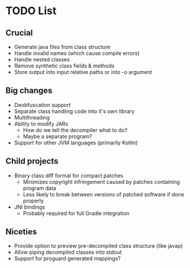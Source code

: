# TODO List

## Crucial

- Generate java files from class structure
- Handle invalid names (which cause compile errors)
- Handle nested classes
- Remove synthetic class fields & methods
- Store output into input relative paths or into -o argument

## Big changes

- Deobfuscation support
- Separate class handling code into it's own library
- Multithreading
- Ability to modify JARs
    - How do we tell the decompiler what to do?
    - Maybe a separate program?
- Support for other JVM languages (primarily Kotlin)

## Child projects

- Binary class diff format for compact patches
    - Minimizes copyright infringement caused by patches containing program data
    - Less likely to break between versions of patched software if done properly
- JNI bindings
    - Probably required for full Gradle integration

## Niceties

- Provide option to preview pre-decompiled class structure (like javap)
- Allow piping decompiled classes into stdout
- Support for proguard generated mappings?

